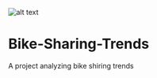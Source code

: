 ![alt text](https://github.com/peiyiHong/Bike-sharing-trends/blob/master/bike_shire.png)

# Bike-Sharing-Trends

A project analyzing bike shiring trends

